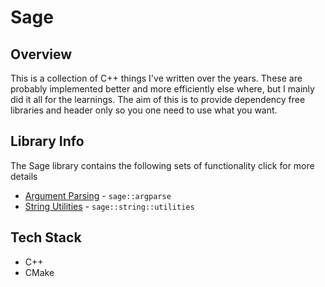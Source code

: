 # Sage
## Overview
This is a collection of C++ things I've written over the years. These are probably implemented better and more efficiently else where, but I mainly did it all for the learnings. The aim of this is to provide dependency free libraries and header only so you one need to use what you want.

## Library Info
The Sage library contains the following sets of functionality click for more details
- [Argument Parsing](docs/argparse.md) - `sage::argparse`
- [String Utilities](docs/string_utilities.md) - `sage::string::utilities`

## Tech Stack
- C++ 
- CMake